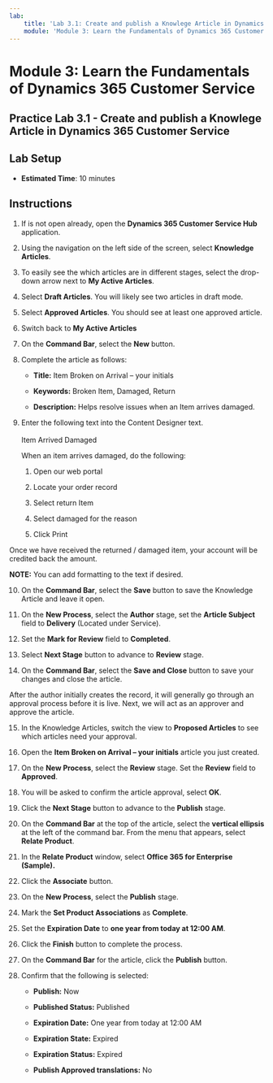 ```yaml
---
lab:
    title: 'Lab 3.1: Create and publish a Knowlege Article in Dynamics 365 Customer Service'
    module: 'Module 3: Learn the Fundamentals of Dynamics 365 Customer Service'
---
```


Module 3: Learn the Fundamentals of Dynamics 365 Customer Service
========================

## Practice Lab 3.1 - Create and publish a Knowlege Article in Dynamics 365 Customer Service

## Lab Setup

  - **Estimated Time**: 10 minutes

## Instructions

1. If is not open already, open the **Dynamics 365 Customer Service Hub** application. 

2. Using the navigation on the left side of the screen, select **Knowledge Articles**. 

3. To easily see the which articles are in different stages, select the drop-down arrow next to **My Active Articles**. 

4. Select **Draft Articles**. You will likely see two articles in draft mode.

5. Select **Approved Articles**. You should see at least one approved article. 

6. Switch back to **My Active Articles**

7. On the **Command Bar**, select the **New** button. 

8. Complete the article as follows:

	- **Title:** Item Broken on Arrival – your initials

	- **Keywords:** Broken Item, Damaged, Return

	- **Description:** Helps resolve issues when an Item arrives damaged. 

9. Enter the following text into the Content Designer text.   
‎  
‎	Item Arrived Damaged

	When an item arrives damaged, do the following:

	1. Open our web portal

	2. Locate your order record

	3. Select return Item

	4. Select damaged for the reason

	5. Click Print

Once we have received the returned / damaged item, your account will be credited back the amount.

**NOTE:** You can add formatting to the text if desired. 

10. On the **Command Bar**, select the **Save** button to save the Knowledge Article and leave it open. 

11. On the **New Process**, select the **Author** stage, set the **Article Subject** field to **Delivery** (Located under Service). 

12. Set the **Mark for Review** field to **Completed**.

13. Select **Next Stage** button to advance to **Review** stage.

14. On the **Command Bar**, select the **Save and Close** button to save your changes and close the article.

After the author initially creates the record, it will generally go through an approval process before it is live. Next, we will act as an approver and approve the article. 

15. In the Knowledge Articles, switch the view to **Proposed Articles** to see which articles need your approval. 

16. Open the **Item Broken on Arrival – your initials** article you just created.

17. On the **New Process**, select the **Review** stage. Set the **Review** field to **Approved**.

18. You will be asked to confirm the article approval, select **OK**. 

19. Click the **Next Stage** button to advance to the **Publish** stage. 

20. On the **Command Bar** at the top of the article, select the **vertical ellipsis** at the left of the command bar. From the menu that appears, select **Relate Product**. 

21. In the **Relate Product** window, select **Office 365 for Enterprise (Sample).**

22. Click the **Associate** button. 

23. On the **New Process**, select the **Publish** stage. 

24. Mark the **Set Product Associations** as **Complete**. 

25. Set the **Expiration Date** to **one year from today at 12:00 AM**. 

26. Click the **Finish** button to complete the process. 

27. On the **Command Bar** for the article, click the **Publish** button. 

28. Confirm that the following is selected:

	- **Publish:** Now

	- **Published Status:** Published

	- **Expiration Date:** One year from today at 12:00 AM

	- **Expiration State:** Expired

	- **Expiration Status:** Expired

	- **Publish Approved translations:** No


